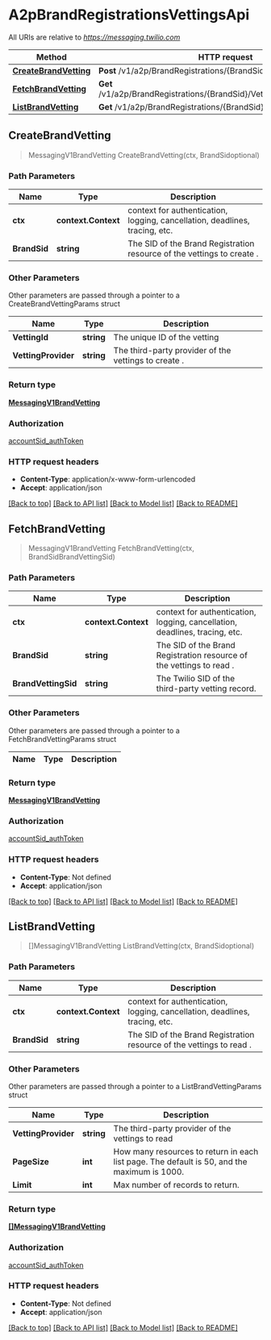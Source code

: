 # A2pBrandRegistrationsVettingsApi

All URIs are relative to *https://messaging.twilio.com*

Method | HTTP request | Description
------------- | ------------- | -------------
[**CreateBrandVetting**](A2pBrandRegistrationsVettingsApi.md#CreateBrandVetting) | **Post** /v1/a2p/BrandRegistrations/{BrandSid}/Vettings | 
[**FetchBrandVetting**](A2pBrandRegistrationsVettingsApi.md#FetchBrandVetting) | **Get** /v1/a2p/BrandRegistrations/{BrandSid}/Vettings/{BrandVettingSid} | 
[**ListBrandVetting**](A2pBrandRegistrationsVettingsApi.md#ListBrandVetting) | **Get** /v1/a2p/BrandRegistrations/{BrandSid}/Vettings | 



## CreateBrandVetting

> MessagingV1BrandVetting CreateBrandVetting(ctx, BrandSidoptional)



### Path Parameters


Name | Type | Description
------------- | ------------- | -------------
**ctx** | **context.Context** | context for authentication, logging, cancellation, deadlines, tracing, etc.
**BrandSid** | **string** | The SID of the Brand Registration resource of the vettings to create .

### Other Parameters

Other parameters are passed through a pointer to a CreateBrandVettingParams struct


Name | Type | Description
------------- | ------------- | -------------
**VettingId** | **string** | The unique ID of the vetting
**VettingProvider** | **string** | The third-party provider of the vettings to create .

### Return type

[**MessagingV1BrandVetting**](MessagingV1BrandVetting.md)

### Authorization

[accountSid_authToken](../README.md#accountSid_authToken)

### HTTP request headers

- **Content-Type**: application/x-www-form-urlencoded
- **Accept**: application/json

[[Back to top]](#) [[Back to API list]](../README.md#documentation-for-api-endpoints)
[[Back to Model list]](../README.md#documentation-for-models)
[[Back to README]](../README.md)


## FetchBrandVetting

> MessagingV1BrandVetting FetchBrandVetting(ctx, BrandSidBrandVettingSid)



### Path Parameters


Name | Type | Description
------------- | ------------- | -------------
**ctx** | **context.Context** | context for authentication, logging, cancellation, deadlines, tracing, etc.
**BrandSid** | **string** | The SID of the Brand Registration resource of the vettings to read .
**BrandVettingSid** | **string** | The Twilio SID of the third-party vetting record.

### Other Parameters

Other parameters are passed through a pointer to a FetchBrandVettingParams struct


Name | Type | Description
------------- | ------------- | -------------

### Return type

[**MessagingV1BrandVetting**](MessagingV1BrandVetting.md)

### Authorization

[accountSid_authToken](../README.md#accountSid_authToken)

### HTTP request headers

- **Content-Type**: Not defined
- **Accept**: application/json

[[Back to top]](#) [[Back to API list]](../README.md#documentation-for-api-endpoints)
[[Back to Model list]](../README.md#documentation-for-models)
[[Back to README]](../README.md)


## ListBrandVetting

> []MessagingV1BrandVetting ListBrandVetting(ctx, BrandSidoptional)



### Path Parameters


Name | Type | Description
------------- | ------------- | -------------
**ctx** | **context.Context** | context for authentication, logging, cancellation, deadlines, tracing, etc.
**BrandSid** | **string** | The SID of the Brand Registration resource of the vettings to read .

### Other Parameters

Other parameters are passed through a pointer to a ListBrandVettingParams struct


Name | Type | Description
------------- | ------------- | -------------
**VettingProvider** | **string** | The third-party provider of the vettings to read
**PageSize** | **int** | How many resources to return in each list page. The default is 50, and the maximum is 1000.
**Limit** | **int** | Max number of records to return.

### Return type

[**[]MessagingV1BrandVetting**](MessagingV1BrandVetting.md)

### Authorization

[accountSid_authToken](../README.md#accountSid_authToken)

### HTTP request headers

- **Content-Type**: Not defined
- **Accept**: application/json

[[Back to top]](#) [[Back to API list]](../README.md#documentation-for-api-endpoints)
[[Back to Model list]](../README.md#documentation-for-models)
[[Back to README]](../README.md)

